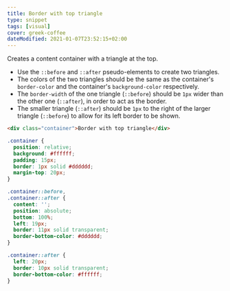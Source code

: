 ```yaml
---
title: Border with top triangle
type: snippet
tags: [visual]
cover: greek-coffee
dateModified: 2021-01-07T23:52:15+02:00
---
```


Creates a content container with a triangle at the top.

- Use the `::before` and `::after` pseudo-elements to create two triangles.
- The colors of the two triangles should be the same as the container's `border-color` and the container's `background-color` respectively.
- The `border-width` of the one triangle (`::before`) should be `1px` wider than the other one (`::after`), in order to act as the border.
- The smaller triangle (`::after`) should be `1px` to the right of the larger triangle (`::before`) to allow for its left border to be shown.

```html
<div class="container">Border with top triangle</div>
```

```css
.container {
  position: relative;
  background: #ffffff;
  padding: 15px;
  border: 1px solid #dddddd;
  margin-top: 20px;
}

.container::before,
.container::after {
  content: '';
  position: absolute;
  bottom: 100%;
  left: 19px;
  border: 11px solid transparent;
  border-bottom-color: #dddddd;
}

.container::after {
  left: 20px;
  border: 10px solid transparent;
  border-bottom-color: #ffffff;
}
```
